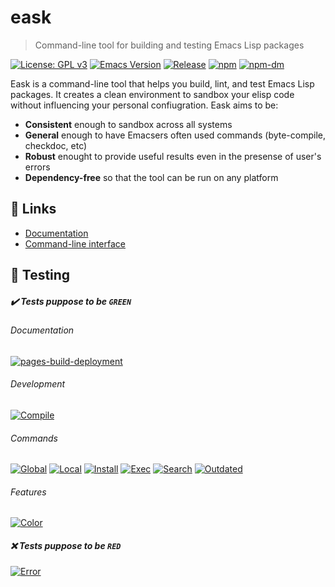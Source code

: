 # eask
> Command-line tool for building and testing Emacs Lisp packages

[![License: GPL v3](https://img.shields.io/badge/License-GPL%20v3-green.svg)](https://www.gnu.org/licenses/gpl-3.0)
[![Emacs Version](https://img.shields.io/badge/Emacs-26.1+-7F5AB6.svg?logo=gnu%20emacs&logoColor=white)](https://www.gnu.org/software/emacs/download.html)
[![Release](https://img.shields.io/github/release/emacs-eask/eask.svg?logo=github)](https://github.com/emacs-eask/eask/releases/latest)
[![npm](https://img.shields.io/npm/v/@emacs-eask/eask?logo=npm&color=green)](https://www.npmjs.com/package/@emacs-eask/eask)
[![npm-dm](https://img.shields.io/npm/dm/@emacs-eask/eask.svg)](https://npmcharts.com/compare/@emacs-eask/eask?minimal=true)

Eask is a command-line tool that helps you build, lint, and test Emacs Lisp
packages. It creates a clean environment to sandbox your elisp code without
influencing your personal confiugration. Eask aims to be:

* **Consistent** enough to sandbox across all systems
* **General** enough to have Emacsers often used commands (byte-compile, checkdoc, etc)
* **Robust** enought to provide useful results even in the presense of user's errors
* **Dependency-free** so that the tool can be run on any platform

## 🔗 Links

* [Documentation](https://emacs-eask.github.io/)
* [Command-line interface](https://emacs-eask.github.io/eask/usage)

## 🧪 Testing

##### ✔️ Tests puppose to be `GREEN`

###### Documentation

[![pages-build-deployment](https://github.com/emacs-eask/eask/actions/workflows/pages/pages-build-deployment/badge.svg)](https://github.com/emacs-eask/eask/actions/workflows/pages/pages-build-deployment)

###### Development

[![Compile](https://github.com/emacs-eask/eask/actions/workflows/test-redefine.yml/badge.svg)](https://github.com/emacs-eask/eask/actions/workflows/test-redefine.yml)

###### Commands

[![Global](https://github.com/emacs-eask/eask/actions/workflows/test-global.yml/badge.svg)](https://github.com/emacs-eask/eask/actions/workflows/test-global.yml)
[![Local](https://github.com/emacs-eask/eask/actions/workflows/test-local.yml/badge.svg)](https://github.com/emacs-eask/eask/actions/workflows/test-local.yml)
[![Install](https://github.com/emacs-eask/eask/actions/workflows/test-install.yml/badge.svg)](https://github.com/emacs-eask/eask/actions/workflows/test-install.yml)
[![Exec](https://github.com/emacs-eask/eask/actions/workflows/test-exec.yml/badge.svg)](https://github.com/emacs-eask/eask/actions/workflows/test-exec.yml)
[![Search](https://github.com/emacs-eask/eask/actions/workflows/test-search.yml/badge.svg)](https://github.com/emacs-eask/eask/actions/workflows/test-search.yml)
[![Outdated](https://github.com/emacs-eask/eask/actions/workflows/test-outdated.yml/badge.svg)](https://github.com/emacs-eask/eask/actions/workflows/test-outdated.yml)

###### Features

[![Color](https://github.com/emacs-eask/eask/actions/workflows/test-color.yml/badge.svg)](https://github.com/emacs-eask/eask/actions/workflows/test-color.yml)

##### ❌ Tests puppose to be `RED`

[![Error](https://github.com/emacs-eask/eask/actions/workflows/test-error.yml/badge.svg)](https://github.com/emacs-eask/eask/actions/workflows/test-error.yml)
